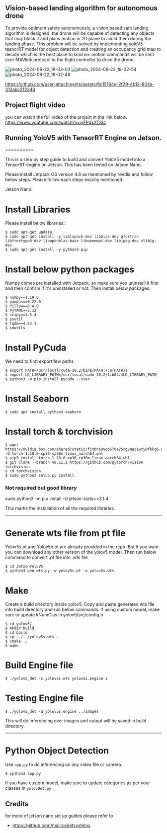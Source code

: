 
## Vision-based landing algorithm for autonomous drone

To provide optimum safety autonomously, a vision based safe landing 
algorithm is designed. the drone will be capable of detecting any 
objects that may block it and plans motion in 2D plane to avoid them during the 
landing phase. This problem will be solved by implementing yoloV5 tesnorRT
model for object detection and creating an occupancy grid map to 
decide which is the best place to land on. motion commands will be sent over 
MAVlink protocol to the flight controller to drive the drone.

![photo_2024-09-22_18-03-03](https://github.com/user-attachments/assets/0b90ae47-b7ca-41bf-bd3b-89b1d1b34f03)
![photo_2024-09-22_18-02-54](https://github.com/user-attachments/assets/1651eca6-977e-433b-95f3-01f364516a7c)
![photo_2024-09-22_18-02-49](https://github.com/user-attachments/assets/f167f15a-1f64-4aeb-b1cf-c4140920ad7b)

https://github.com/user-attachments/assets/6c15184e-2f29-4b12-804a-312abc212346

## Project flight video
you can watch the full video of the project in the link below.
https://www.youtube.com/watch?v=jyFPdx2TSI4




## Running YoloV5 with TensorRT Engine on Jetson.
==========

This is a step by step guide to build and convert YoloV5 model into a TensorRT engine on Jetson. This has been tested on Jetson Nano.

Please install Jetpack OS version 4.6 as mentioned by Nvidia and follow below steps. Please follow each steps exactly mentioned :

Jetson Nano:


Install Libraries
=============
Please install below libraries::

    $ sudo apt-get update
	$ sudo apt-get install -y liblapack-dev libblas-dev gfortran libfreetype6-dev libopenblas-base libopenmpi-dev libjpeg-dev zlib1g-dev
	$ sudo apt-get install -y python3-pip
	

Install below python packages
=============
Numpy comes pre installed with Jetpack, so make sure you uninstall it first and then confirm if it's uninstalled or not. Then install below packages:

    $ numpy==1.19.0
	$ pandas==0.22.0
	$ Pillow==8.4.0
	$ PyYAML==3.12
	$ scipy==1.5.4
	$ psutil
	$ tqdm==4.64.1
	$ imutils

Install PyCuda
=============
We need to first export few paths

	$ export PATH=/usr/local/cuda-10.2/bin${PATH:+:${PATH}}
	$ export LD_LIBRARY_PATH=/usr/local/cuda-10.2/lib64:$LD_LIBRARY_PATH
	$ python3 -m pip install pycuda --user
	

Install Seaborn
=============

    $ sudo apt install python3-seaborn
	
Install torch & torchvision
=============

	$ wget https://nvidia.box.com/shared/static/fjtbno0vpo676a25cgvuqc1wty0fkkg6.whl -O torch-1.10.0-cp36-cp36m-linux_aarch64.whl
	$ pip3 install torch-1.10.0-cp36-cp36m-linux_aarch64.whl
	$ git clone --branch v0.11.1 https://github.com/pytorch/vision torchvision
	$ cd torchvision
	$ sudo python3 setup.py install 
	
### Not required but good library
sudo python3 -m pip install -U jetson-stats==3.1.4

This marks the installation of all the required libraries.

------------------------------------------------------------------------------------------

Generate wts file from pt file
=============
Yolov5s.pt and Yolov5n.pt are already provided in the repo. But if you want you can download any other version of the yolov5 model. Then run below command to convert .pt file into .wts file 

	$ cd JetsonYoloV5
	$ python3 gen_wts.py -w yolov5s.pt -o yolov5s.wts
	
Make
=============
Create a build directory inside yolov5. Copy and paste generated wts file into build directory and run below commands. If using custom model, make sure to update kNumClas in yolov5/src/config.h

	$ cd yolov5/
	$ mkdir build
	$ cd build
	$ cp ../../yolov5s.wts .
	$ cmake ..
	$ make 
	
Build Engine file 
=============

    $ ./yolov5_det -s yolov5s.wts yolov5s.engine s
	

Testing Engine file 
=============

	$ ./yolov5_det -d yolov5s.engine ../images
	
This will do inferencing over images and output will be saved in build directory.

-----------------------------------------------------------------------------------------

Python Object Detection
=============
Use `app.py` to do inferencing on any video file or camera.

	$ python3 app.py

If you have custom model, make sure to update categories as per your classes in `yolovDet.py` .


## Credits
for more of jetson nano set up guides please refer to
- https://github.com/mailrocketsystems

